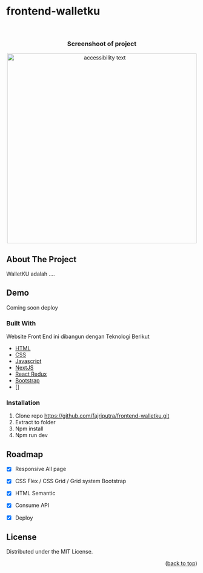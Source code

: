 # frontend-walletku
 
<div id="top"></div>

<!-- PROJECT LOGO -->
<br />
<div align="center">
  </a>
  <h3 align="center">Screenshoot of project</h3>
</div>



<p align="center">
  <img src="https://i.postimg.cc/ZYj6MWy1/dashboard-walletku.png" width="500" alt="accessibility text">
</p>


<!-- ABOUT THE PROJECT -->
## About The Project


WalletKU adalah ....

## Demo

Coming soon deploy
 
<!-- ## :blue_book: Documentation -->



### Built With

Website Front End ini dibangun dengan Teknologi Berikut

* [HTML](https://developer.mozilla.org/en-US/docs/Web/HTML?retiredLocale=id)
* [CSS](https://developer.mozilla.org/id/docs/Web/CSS)
* [Javascript](https://www.javascript.com/)
* [NextJS](https://nextjs.org/)
* [React Redux](https://react-redux.js.org/introduction/getting-started)
* [Bootstrap](https://getbootstrap.com/)
* []


### Installation

1. Clone repo https://github.com/fajriputra/frontend-walletku.git
2. Extract to folder
3. Npm install
4. Npm run dev

<!-- ROADMAP -->
## Roadmap

- [x] Responsive All page
- [x] CSS Flex / CSS Grid / Grid system Bootstrap
- [x] HTML Semantic
- [x] Consume API 
- [x] Deploy 


## License

Distributed under the MIT License.
<!-- CONTACT -->
<p align="right">(<a href="#top">back to top</a>)</p>
